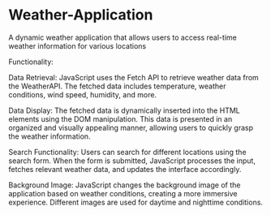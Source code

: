 # Weather-Application
A dynamic weather application that allows users to access real-time weather information for various locations


Functionality:

Data Retrieval: JavaScript uses the Fetch API to retrieve weather data from the WeatherAPI. The fetched data includes temperature, weather conditions, wind speed, humidity, and more.

Data Display: The fetched data is dynamically inserted into the HTML elements using the DOM manipulation. This data is presented in an organized and visually appealing manner, allowing users to quickly grasp the weather information.

Search Functionality: Users can search for different locations using the search form. When the form is submitted, JavaScript processes the input, fetches relevant weather data, and updates the interface accordingly.

Background Image: JavaScript changes the background image of the application based on weather conditions, creating a more immersive experience. Different images are used for daytime and nighttime conditions.
